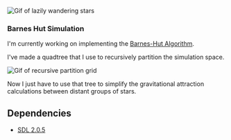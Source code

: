 ![Gif of lazily wandering stars](https://cloud.githubusercontent.com/assets/5744114/24231758/af94bcbe-0f43-11e7-83ef-9e937b498c78.gif)

### Barnes Hut Simulation

I'm currently working on implementing the [Barnes-Hut Algorithm](https://en.wikipedia.org/wiki/Barnes%E2%80%93Hut_simulation).

I've made a quadtree that I use to recursively partition the simulation space.

![Gif of recursive partition grid](https://cloud.githubusercontent.com/assets/5744114/25370870/6c51d2e8-2942-11e7-8a0b-929a185b768c.gif)

Now I just have to use that tree to simplify the gravitational attraction
calculations between distant groups of stars.

Dependencies
------------
- [SDL 2.0.5](https://www.libsdl.org/download-2.0.php)
